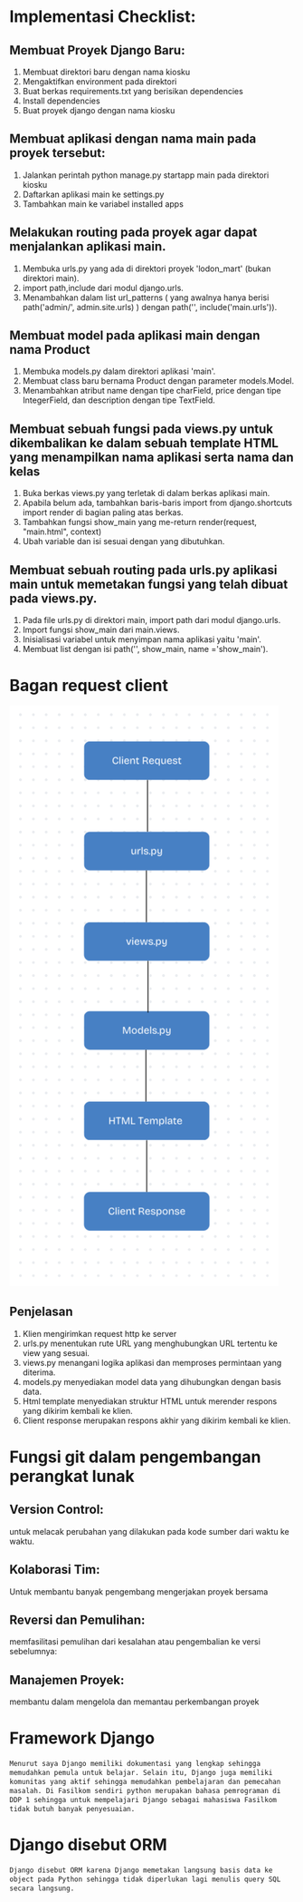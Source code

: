 # Implementasi Checklist:
## Membuat Proyek Django Baru:
1. Membuat direktori baru dengan nama kiosku
2. Mengaktifkan environment pada direktori 
3. Buat berkas requirements.txt yang berisikan dependencies
4. Install dependencies
5. Buat proyek django dengan nama kiosku
## Membuat aplikasi dengan nama main pada proyek tersebut:
1. Jalankan perintah python manage.py startapp main pada direktori kiosku
2. Daftarkan aplikasi main ke settings.py
3. Tambahkan main ke variabel installed apps
## Melakukan routing pada proyek agar dapat menjalankan aplikasi main.
1. Membuka urls.py yang ada di direktori proyek 'lodon_mart' (bukan direktori main).
2. import path,include dari modul django.urls.
3. Menambahkan dalam list url_patterns ( yang awalnya hanya berisi path('admin/', admin.site.urls) ) dengan path('', include('main.urls')).
## Membuat model pada aplikasi main dengan nama Product
1. Membuka models.py dalam direktori aplikasi 'main'.
2. Membuat class baru bernama Product dengan parameter models.Model.
3. Menambahkan atribut name dengan tipe charField, price dengan tipe IntegerField, dan description dengan tipe TextField.
## Membuat sebuah fungsi pada views.py untuk dikembalikan ke dalam sebuah template HTML yang menampilkan nama aplikasi serta nama dan kelas
1. Buka berkas views.py yang terletak di dalam berkas aplikasi main.
2. Apabila belum ada, tambahkan baris-baris import from django.shortcuts import render di bagian paling atas berkas.
3. Tambahkan fungsi show_main yang me-return render(request, "main.html", context)
4. Ubah variable dan isi sesuai dengan yang dibutuhkan.
## Membuat sebuah routing pada urls.py aplikasi main untuk memetakan fungsi yang telah dibuat pada views.py.
1. Pada file urls.py di direktori main, import path dari modul django.urls.
2. Import fungsi show_main dari main.views.
3. Inisialisasi variabel untuk menyimpan nama aplikasi yaitu 'main'.
4. Membuat list dengan isi path('', show_main, name ='show_main').

# Bagan request client

![Alt text](bagan.png)

## Penjelasan
1. Klien mengirimkan request http ke server
2. urls.py menentukan rute URL yang menghubungkan URL tertentu ke view yang sesuai.
3. views.py menangani logika aplikasi dan memproses permintaan yang diterima.
4. models.py menyediakan model data yang dihubungkan dengan basis data.
5. Html template menyediakan struktur HTML untuk merender respons yang dikirim kembali ke klien.
6. Client response merupakan respons akhir yang dikirim kembali ke klien.

# Fungsi git dalam pengembangan perangkat lunak

## Version Control:
untuk melacak perubahan yang dilakukan pada kode sumber dari waktu ke waktu.

## Kolaborasi Tim:
Untuk membantu banyak pengembang mengerjakan proyek bersama
## Reversi dan Pemulihan:
memfasilitasi pemulihan dari kesalahan atau pengembalian ke versi sebelumnya:
## Manajemen Proyek: 
membantu dalam mengelola dan memantau perkembangan proyek

# Framework Django
	Menurut saya Django memiliki dokumentasi yang lengkap sehingga memudahkan pemula untuk belajar. Selain itu, Django juga memiliki komunitas yang aktif sehingga memudahkan pembelajaran dan pemecahan masalah. Di Fasilkom sendiri python merupakan bahasa pemrograman di DDP 1 sehingga untuk mempelajari Django sebagai mahasiswa Fasilkom tidak butuh banyak penyesuaian.

# Django disebut ORM
	Django disebut ORM karena Django memetakan langsung basis data ke object pada Python sehingga tidak diperlukan lagi menulis query SQL secara langsung.


